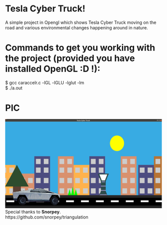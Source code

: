 # Tesla Cyber Truck!
A simple project in Opengl which shows  Tesla Cyber Truck moving on the road and various environmental changes happening around in nature.

# Commands to get you working with the project (provided you have installed OpenGL :D !):
$ gcc caraccelr.c -lGL -lGLU -lglut -lm<br>
$ ./a.out

# PIC
<img src="pic.png" alt="pic.png">
Special thanks to <strong>Snorpey</strong>. <br>https://github.com/snorpey/triangulation
